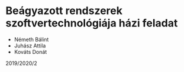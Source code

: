 
# Beágyazott rendszerek szoftvertechnológiája házi feladat

 - Németh Bálint
 - Juhász Attila
 - Kováts Donát

 2019/2020/2

